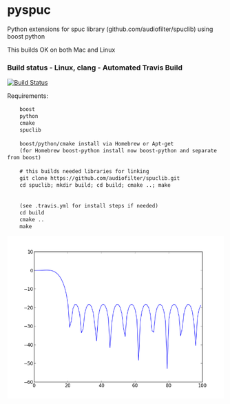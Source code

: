 pyspuc
======

Python extensions for spuc library (github.com/audiofilter/spuclib) using boost python

This builds OK on both Mac and Linux 

### Build status - Linux, clang - Automated Travis Build
[![Build Status](https://travis-ci.org/audiofilter/pyspuc.png)](https://travis-ci.org/audiofilter/pyspuc)


Requirements:

		boost
		python
		cmake
		spuclib

		boost/python/cmake install via Homebrew or Apt-get
		(for Homebrew boost-python install now boost-python and separate from boost)

		# this builds needed libraries for linking
		git clone https://github.com/audiofilter/spuclib.git
		cd spuclib; mkdir build; cd build; cmake ..; make


		(see .travis.yml for install steps if needed)
		cd build
		cmake ..
		make


![Demo Graph from matplotlib example](graph.png "Demo Example output")

